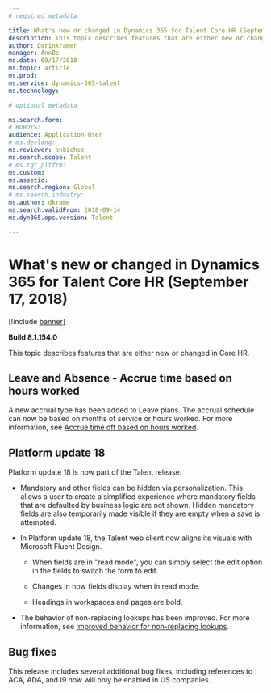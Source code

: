 ```yaml
---
# required metadata

title: What's new or changed in Dynamics 365 for Talent Core HR (September 17, 2018)
description: This topic describes features that are either new or changed in Microsoft Dynamics 365 for Talent Core HR.
author: Darinkramer
manager: AnnBe
ms.date: 09/17/2018
ms.topic: article
ms.prod: 
ms.service: dynamics-365-talent
ms.technology: 

# optional metadata

ms.search.form: 
# ROBOTS: 
audience: Application User
# ms.devlang: 
ms.reviewer: anbichse
ms.search.scope: Talent
# ms.tgt_pltfrm: 
ms.custom: 
ms.assetid: 
ms.search.region: Global
# ms.search.industry: 
ms.author: dkrame
ms.search.validFrom: 2018-09-14
ms.dyn365.ops.version: Talent

---
```


# What's new or changed in Dynamics 365 for Talent Core HR (September 17, 2018)

[!include [banner](includes/banner.md)]

**Build 8.1.154.0**

This topic describes features that are either new or changed in Core HR.

## Leave and Absence - Accrue time based on hours worked

A new accrual type has been added to Leave plans. The accrual schedule can now be based on months of service or hours worked. For more information, see [Accrue time off based on hours worked](leave-accrue-hours-worked.md).

## Platform update 18

Platform update 18 is now part of the Talent release. 

-   Mandatory and other fields can be hidden via personalization. This allows a user to create a simplified experience where mandatory fields that are defaulted by business logic are not shown. Hidden mandatory fields are also temporarily made visible if they are empty when a save is attempted.

-   In Platform update 18, the Talent web client now aligns its visuals with Microsoft Fluent Design.

    -   When fields are in "read mode", you can simply select the edit option in the fields to switch the form to edit.

    -   Changes in how fields display when in read mode.

    -   Headings in workspaces and pages are bold.

-   The behavior of non-replacing lookups has been improved. For more information, see [Improved behavior for non-replacing
    lookups](https://na01.safelinks.protection.outlook.com/?url=https%3A%2F%2Fdocs.microsoft.com%2Fen-us%2Fbusiness-applications-release-notes%2FOctober18%2Fdynamics365-finance-operations%2Fnon-replacing-lookups&data=02%7C01%7C%7Ce0b3b3bee47b4424aaa208d619ce86f2%7C72f988bf86f141af91ab2d7cd011db47%7C1%7C0%7C636724772137980342&sdata=RN1qjtZSLtS010zgs0KlcwFrrB8Z7uWWGtFjdxdaamg%3D&reserved=0).

## Bug fixes

This release includes several additional bug fixes, including references to ACA, ADA, and I9 now will only be enabled in US companies.
